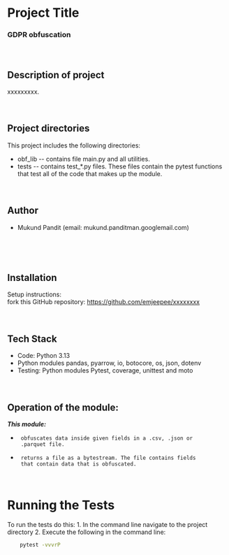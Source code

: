 
# Project Title

### **GDPR obfuscation** <br><br><br>


## Description of project
xxxxxxxxx. 
 <br><br><br>


## Project directories
This project includes the following directories:
 - obf_lib -- contains file main.py and all utilities.
 - tests   -- contains test_*.py files. These files contain the pytest
		functions that test all of the code that makes up the module.
 <br><br><br>



## Author
- Mukund Pandit (email: mukund.panditman.googlemail.com)

 <br><br><br>



## Installation

Setup instructions:  <br>
fork this GitHub repository: https://github.com/emjeepee/xxxxxxxx
 <br><br><br>




## Tech Stack

 - Code: Python 3.13
 - Python modules pandas, pyarrow, io, botocore, os, json, dotenv 
 - Testing: Python modules Pytest, coverage, unittest and moto 
  <br><br><br>




## Operation of the module:
***This module:***
 - 		obfuscates data inside given fields in a .csv, .json or 
 		.parquet file. 
 - 		returns a file as a bytestream. The file contains fields
 		that contain data that is obfuscated.
 <br>







# Running the Tests

To run the tests do this:
	1. In the command line navigate to the project directory
	2. Execute the following in the command line:

```bash
	pytest -vvvrP
```

